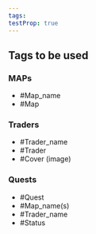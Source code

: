 ```yaml
---
tags: 
testProp: true
---
```

## Tags to be used

### MAPs

* #Map_name
* #Map 
### Traders

* #Trader_name
* #Trader
* #Cover (image)

### Quests

* #Quest
* #Map_name(s)
* #Trader_name 
* #Status
